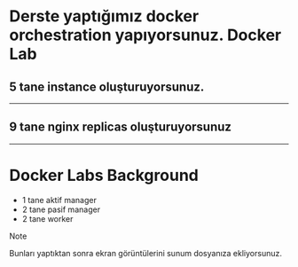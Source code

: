 # Derste yaptığımız docker orchestration yapıyorsunuz. Docker Lab

5 tane instance oluşturuyorsunuz.
---

---

9 tane nginx replicas oluşturuyorsunuz
---

---


# Docker Labs Background

  - 1 tane aktif manager
  - 2 tane pasif manager
  - 2 tane worker


> [!NOTE]
  > Bunları yaptıktan sonra ekran görüntülerini sunum dosyanıza ekliyorsunuz.
